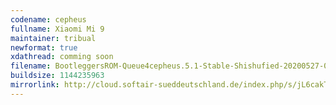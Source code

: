```yaml
---
codename: cepheus
fullname: Xiaomi Mi 9
maintainer: tribual
newformat: true
xdathread: comming soon
filename: BootleggersROM-Queue4cepheus.5.1-Stable-Shishufied-20200527-092528.zip
buildsize: 1144235963
mirrorlink: http://cloud.softair-sueddeutschland.de/index.php/s/jL6cakTkBPHcaHr
---
```

